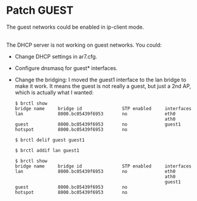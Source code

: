 # Patch GUEST
The guest networks could be enabled in ip-client mode.<br>
<br>

The DHCP server is not working on guest networks. You could:
 * Change DHCP settings in ar7.cfg.
 * Configure dnsmasq for guest* interfaces.
 * Change the bridging: I moved the guest1 interface to the lan bridge to make it work.
   It means the guest is not really a guest, but just a 2nd AP,  which is actually what I wanted:

	```
	$ brctl show
	bridge name     bridge id               STP enabled     interfaces
	lan             8000.bc05439f6953       no              eth0
	                                                        ath0
	guest           8000.bc05439f6953       no              guest1
	hotspot         8000.bc05439f6953       no
	```

	```
	$ brctl delif guest guest1
	```
	```
	$ brctl addif lan guest1
	```

	```
	$ brctl show
	bridge name     bridge id               STP enabled     interfaces
	lan             8000.bc05439f6953       no              eth0
	                                                        ath0
	                                                        guest1
	guest           8000.bc05439f6953       no
	hotspot         8000.bc05439f6953       no
	```

